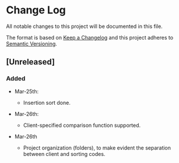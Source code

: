 # Change Log
All notable changes to this project will be documented in this file.

The format is based on [Keep a Changelog](http://keepachangelog.com/) 
and this project adheres to [Semantic Versioning](http://semver.org/).

## [Unreleased]
### Added
* Mar-25th:
    - Insertion sort done.

* Mar-26th:
    - Client-specified comparison function supported.

* Mar-26th
    - Project organization (folders), to make evident the separation between client and sorting codes.
